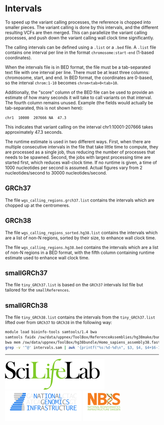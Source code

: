 # Intervals

To speed up the variant calling processes, the reference is chopped into smaller pieces. The variant calling is done by this intervals, and the different resulting VCFs are then merged. This can parallelize the variant calling processes, and push down the variant calling wall clock time significantly.

The calling intervals can be defined using a `.list` or a `.bed` file. A `.list` file contains one interval per line in the format `chromosome:start-end` (1-based coordinates).

When the intervals file is in BED format, the file must be a tab-separated text file with one interval per line. There must be at least three columns: chromosome, start, and end. In BED format, the coordinates are 0-based, so the interval `chrom:1-10` becomes `chrom<tab>0<tab>10`.

Additionally, the "score" column of the BED file can be used to provide an estimate of how many seconds it will take to call variants on that interval. The fourth column remains unused. Example (the fields would actually be tab-separated, this is not shown here):

`chr1  10000  207666 NA  47.3`

This indicates that variant calling on the interval chr1:10001-207666 takes approximately 47.3 seconds.

The runtime estimate is used in two different ways. First, when there are multiple consecutive intervals in the file that take little time to compute, they are processed as a single job, thus reducing the number of processes that needs to be spawned. Second, the jobs with largest processing time are started first, which reduces wall-clock time. If no runtime is given, a time of 1000 nucleotides per second is assumed. Actual figures vary from 2 nucleotides/second to 30000 nucleotides/second.

## GRCh37

The file `wgs_calling_regions.grch37.list` contains the intervals which are chopped up at the centromeres.

## GRCh38

The file `wgs_calling_regions_sorted.hg38.list` contains the intervals which are a list of non-N regions, sorted by their size, to enhance wall clock time.

The file `wgs_calling_regions.hg38.bed` contains the intervals which are a list of non-N regions in a BED format, with the fifth column containing runtime estimate used to enhance wall clock time.

## smallGRCh37

The file `tiny_GRCh37.list` is based on the `GRCh37` intervals list file but tailored for the `smallReferences`.

## smallGRCh38

The file `tiny_GRCh38.list` contains the intervals from the `tiny_GRCh37.list` lifted over from `GRCh37` to `GRCh38` in the following way:

```bash
module load bioinfo-tools samtools/1.4 bwa
samtools faidx /sw/data/uppnex/ToolBox/ReferenceAssemblies/hg38make/bundle/2.8/b37/human_g1k_v37_decoy.fasta $(< tiny.list) > intervals.fasta
bwa mem /sw/data/uppnex/ToolBox/hg38bundle/Homo_sapiens_assembly38.fasta intervals.fasta > intervals.sam
grep -v '^@' intervals.sam | awk '{printf("%s:%d-%d\n", $3, $4, $4+$6-1)}' > tiny-GRCh38.list
```

--------------------------------------------------------------------------------

[![](images/SciLifeLab_logo.png "SciLifeLab")][scilifelab-link]
[![](images/NGI_logo.png "NGI")][ngi-link]
[![](images/NBIS_logo.png "NBIS")][nbis-link]

[nbis-link]: https://www.nbis.se/
[ngi-link]: https://ngisweden.scilifelab.se/
[scilifelab-link]: https://www.scilifelab.se/
